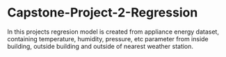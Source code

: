 # Capstone-Project-2-Regression
In this projects regresion model is created from appliance energy dataset, containing temperature, humidity, pressure, etc parameter from inside building, outside building and outside of nearest weather station.
